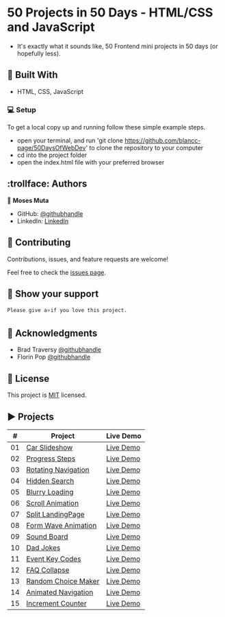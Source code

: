 # 50 Projects in 50 Days - HTML/CSS and JavaScript

- It's exactly what it sounds like, 50 Frontend mini projects in 50 days (or hopefully less).

## :hammer: Built With

- HTML, CSS, JavaScript

### :computer: Setup
To get a local copy up and running follow these simple example steps.

- open your terminal, and run 'git clone https://github.com/blancc-page/50DaysOfWebDev' to clone the repository to your computer  
- cd into the project folder
- open the index.html file with your preferred browser

## :trollface: Authors

👤 **Moses Muta**

- GitHub: [@githubhandle](https://github.com/blancc-page)
- LinkedIn: [LinkedIn](https://www.linkedin.com/in/moses-muta-0271a2218/)


## 🤝 Contributing

Contributions, issues, and feature requests are welcome!

Feel free to check the [issues page](../../issues/).

## :muscle: Show your support

    Please give a⭐️if you love this project.
## :raised_hands: Acknowledgments

- Brad Traversy [@githubhandle](https://github.com/bradtraversy)
- Florin Pop [@githubhandle](https://github.com/florinpop17)

## 📝 License

This project is [MIT](./MIT.md) licensed.

## ▶️ Projects


|  #  | Project                                                                                                                     | Live Demo                                                                         |
| :-: | --------------------------------------------------------------------------------------------------------------------------- | --------------------------------------------------------------------------------- |
| 01  | [Car Slideshow](https://github.com/blancc-page/50DaysOfWebDev/tree/main/car-slideshow)                             | [Live Demo](https://sad-wright-151ea6.netlify.app/)               |
| 02  | [Progress Steps](https://github.com/blancc-page/50DaysOfWebDev/tree/main/steps)                             | [Live Demo](https://awesome-montalcini-a5bd11.netlify.app/)               |
| 03  | [Rotating Navigation](https://github.com/blancc-page/50DaysOfWebDev/tree/main/rotating-navigation)                             | [Live Demo](https://eager-benz-6cf55c.netlify.app/)               |
| 04  | [Hidden Search](https://github.com/blancc-page/50DaysOfWebDev/tree/main/hidden-search-widget)                             | [Live Demo](https://fervent-wing-e1d5a3.netlify.app/)               |
| 05  | [Blurry Loading](https://github.com/blancc-page/50DaysOfWebDev/tree/main/blurry-loading)                             | [Live Demo](https://priceless-heyrovsky-35ba77.netlify.app/)               |
| 06  | [Scroll Animation](https://github.com/blancc-page/50DaysOfWebDev/tree/main/blurry-loading)                             | [Live Demo](https://priceless-tesla-ab1403.netlify.app/)               |
| 07  | [Split LandingPage](https://github.com/blancc-page/50DaysOfWebDev/tree/main/split-landingpage)                             | [Live Demo](https://kind-shannon-3f2c3e.netlify.app/)               |
| 08  | [Form Wave Animation](https://github.com/blancc-page/50DaysOfWebDev/tree/main/form-wave-animation)                             | [Live Demo](https://tender-pare-d18a46.netlify.app/)               |
| 09  | [Sound Board](https://github.com/blancc-page/50DaysOfWebDev/tree/main/sound-board)                             | [Live Demo](https://inspiring-lumiere-33f62e.netlify.app/)               |
| 10  | [Dad Jokes](https://github.com/blancc-page/50DaysOfWebDev/tree/main/dad-jokes)                             | [Live Demo](https://practical-kowalevski-95d770.netlify.app/)               |
| 11  | [Event Key Codes](https://github.com/blancc-page/50DaysOfWebDev/tree/main/event-key-codes)                             | [Live Demo](https://frosty-haibt-e21db7.netlify.app/)               |
| 12  | [FAQ Collapse](https://github.com/blancc-page/50DaysOfWebDev/tree/main/faq-collapse)                             | [Live Demo](https://angry-yalow-f5da5f.netlify.app/)               |
| 13  | [Random Choice Maker](https://github.com/blancc-page/50DaysOfWebDev/tree/main/choice-maker)                             | [Live Demo](https://upbeat-golick-92b8bd.netlify.app/)               |
| 14  | [Animated Navigation](https://github.com/blancc-page/50DaysOfWebDev/tree/main/animated-navigation)                             | [Live Demo](https://agitated-williams-0cc80d.netlify.app/)               |
| 15  | [Increment Counter](https://github.com/blancc-page/50DaysOfWebDev/tree/main/increment-counter)                             | [Live Demo](https://loving-joliot-c64760.netlify.app/)               |
